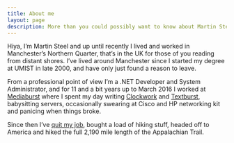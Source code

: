 ```yaml
---
title: About me
layout: page
description: More than you could possibly want to know about Martin Steel
---
```


Hiya, I’m Martin Steel and up until recently I lived and worked in Manchester’s Northern Quarter, that’s in the UK for those of you reading from distant shores. I’ve lived around Manchester since I started my degree at UMIST in late 2000, and have only just found a reason to leave.

From a professional point of view I’m a .NET Developer and System Administrator, and for 11 and a bit years up to March 2016 I worked at [Mediaburst](https://www.mediaburst.co.uk) where I spent my day writing [Clockwork](https://www.clockworksms.com) and [Textburst](https://www.textburst.com), babysitting servers, occasionally swearing at Cisco and HP networking kit and panicing when things broke.

Since then I’ve [quit my job](/blog/2016/ive-quit-my-job), bought a load of hiking stuff, headed off to America and hiked the full 2,190 mile length of the Appalachian Trail.